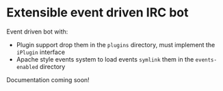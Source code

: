 # Extensible event driven IRC bot

Event driven bot with:
 * Plugin support
   drop them in the `plugins` directory, must implement the `iPlugin` interface
 * Apache style events system 
   to load events `symlink` them in the `events-enabled` directory

Documentation coming soon!